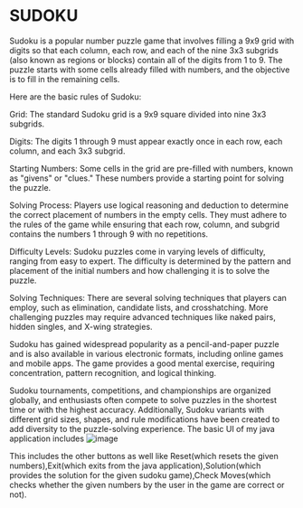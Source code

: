 # SUDOKU
Sudoku is a popular number puzzle game that involves filling a 9x9 grid with digits so that each column, each row, and each of the nine 3x3 subgrids (also known as regions or blocks) contain all of the digits from 1 to 9. The puzzle starts with some cells already filled with numbers, and the objective is to fill in the remaining cells.

Here are the basic rules of Sudoku:

Grid: The standard Sudoku grid is a 9x9 square divided into nine 3x3 subgrids.

Digits: The digits 1 through 9 must appear exactly once in each row, each column, and each 3x3 subgrid.

Starting Numbers: Some cells in the grid are pre-filled with numbers, known as "givens" or "clues." These numbers provide a starting point for solving the puzzle.

Solving Process: Players use logical reasoning and deduction to determine the correct placement of numbers in the empty cells. They must adhere to the rules of the game while ensuring that each row, column, and subgrid contains the numbers 1 through 9 with no repetitions.

Difficulty Levels: Sudoku puzzles come in varying levels of difficulty, ranging from easy to expert. The difficulty is determined by the pattern and placement of the initial numbers and how challenging it is to solve the puzzle.

Solving Techniques: There are several solving techniques that players can employ, such as elimination, candidate lists, and crosshatching. More challenging puzzles may require advanced techniques like naked pairs, hidden singles, and X-wing strategies.

Sudoku has gained widespread popularity as a pencil-and-paper puzzle and is also available in various electronic formats, including online games and mobile apps. The game provides a good mental exercise, requiring concentration, pattern recognition, and logical thinking.

Sudoku tournaments, competitions, and championships are organized globally, and enthusiasts often compete to solve puzzles in the shortest time or with the highest accuracy. Additionally, Sudoku variants with different grid sizes, shapes, and rule modifications have been created to add diversity to the puzzle-solving experience.
The basic UI of my java application includes 
![image](https://github.com/KondaShriya/SUDOKU/assets/99605851/4f1d7ac6-12f1-4220-98a2-5aff65292561)


This includes the other buttons as well like Reset(which resets the given numbers),Exit(which exits from the java application),Solution(which provides the solution for the given sudoku game),Check Moves(which checks whether the given numbers by the user in the game are correct or not).
